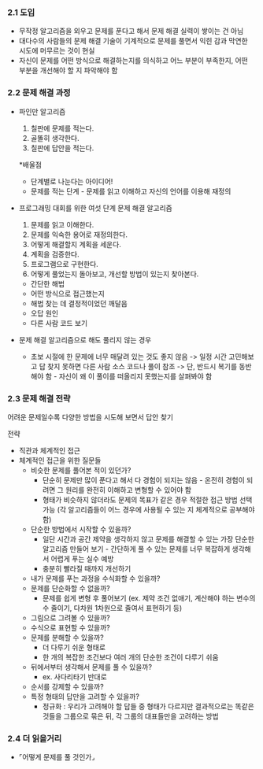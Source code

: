 ### 2.1 도입

- 무작정 알고리즘을 외우고 문제를 푼다고 해서 문제 해결 실력이 쌓이는 건 아님
- 대다수의 사람들의 문제 해결 기술이 기계적으로 문제를 풀면서 익힌 감과 막연한 시도에 머무르는 것이 현실
- 자신이 문제를 어떤 방식으로 해결하는지를 의식하고 어느 부분이 부족한지, 어떤 부분을 개선해야 할 지 파악해야 함

### 2.2 문제 해결 과정

- 파인만 알고리즘

  1. 칠판에 문제를 적는다.
  2. 골똘히 생각한다.
  3. 칠판에 답안을 적는다.

  \*배울점

  - 단계별로 나눈다는 아이디어!
  - 문제를 적는 단계 - 문제를 읽고 이해하고 자신의 언어를 이용해 재정의

- 프로그래밍 대회를 위한 여섯 단계 문제 해결 알고리즘

  1. 문제를 읽고 이해한다.
  2. 문제를 익숙한 용어로 재정의한다.
  3. 어떻게 해결할지 계획을 세운다.
  4. 계획을 검증한다.
  5. 프로그램으로 구현한다.
  6. 어떻게 풀었는지 돌아보고, 개선할 방법이 있는지 찾아본다.

  - 간단한 해법
  - 어떤 방식으로 접근했는지
  - 해법 찾는 데 결정적이었던 깨달음
  - 오답 원인
  - 다른 사람 코드 보기

- 문제 해결 알고리즘으로 해도 풀리지 않는 경우
  - 초보 시절에 한 문제에 너무 매달려 있는 것도 좋지 않음
    -> 일정 시간 고민해보고 답 찾지 못하면 다른 사람 소스 코드나 풀이 참조
    -> 단, 반드시 복기를 동반해야 함 - 자신이 왜 이 풀이를 떠올리지 못했는지를 살펴봐야 함

### 2.3 문제 해결 전략

어려운 문제일수록 다양한 방법을 시도해 보면서 답안 찾기

전략

- 직관과 체계적인 접근
- 체계적인 접근을 위한 질문들
  - 비슷한 문제를 풀어본 적이 있던가?
    - 단순히 문제만 많이 푼다고 해서 다 경험이 되지는 않음 - 온전히 경험이 되려면 그 원리를 완전히 이해하고 변형할 수 있어야 함
    - 형태가 비슷하지 않더라도 문제의 목표가 같은 경우 적절한 접근 방법 선택 가능 (각 알고리즘들이 어느 경우에 사용될 수 있는 지 체계적으로 공부해야 함)
  - 단순한 방법에서 시작할 수 있을까?
    - 일단 시간과 공간 제약을 생각하지 않고 문제를 해결할 수 있는 가장 단순한 알고리즘 만들어 보기 - 간단하게 풀 수 있는 문제를 너무 복잡하게 생각해서 어렵게 푸는 실수 예방
    - 충분히 빨라질 때까지 개선하기
  - 내가 문제를 푸는 과정을 수식화할 수 있을까?
  - 문제를 단순화할 수 없을까?
    - 문제를 쉽게 변형 후 풀어보기 (ex. 제약 조건 없애기, 계산해야 하는 변수의 수 줄이기, 다차원 1차원으로 줄여서 표현하기 등)
  - 그림으로 그려볼 수 있을까?
  - 수식으로 표현할 수 있을까?
  - 문제를 분해할 수 있을까?
    - 더 다루기 쉬운 형태로
    - 한 개의 복잡한 조건보다 여러 개의 단순한 조건이 다루기 쉬움
  - 뒤에서부터 생각해서 문제를 풀 수 있을까?
    - ex. 사다리타기 반대로
  - 순서를 강제할 수 있을까?
  - 특정 형태의 답만을 고려할 수 있을까?
    - 정규화 : 우리가 고려해야 할 답들 중 형태가 다르지만 결과적으로는 똑같은 것들을 그룹으로 묶은 뒤, 각 그룹의 대표들만을 고려하는 방법

### 2.4 더 읽을거리

- ⌜어떻게 문제를 풀 것인가⌟
